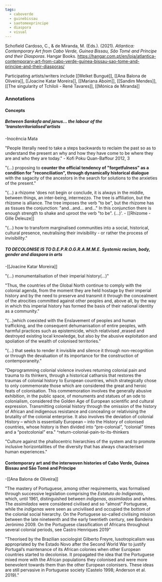 ```yaml
---
tags:
  - caboverde
  - guinebissau
  - saotomeeprincipe
  - diaspora
  - visual
---
```

Schofield Cardoso, C., & de Miranda, M. (Eds.). (2021). _Atlantica: Contemporary Art from Cabo Verde, Guinea Bissau, São Tomé and Príncipe and their Diasporas_. Hangar Books.
https://hangar.com.pt/en/loja/atlantica-contemporary-art-from-cabo-verde-guinea-bissau-sao-tome-and-principe-and-their-diasporas/

Participating artists/writers include
[[Welket Bungué]], [[Ana Balona de Oliveira]], [[Joacine Katar Moreira]], [[Mariana Aboim]], [[Sandim Mendes]], 
[[The singularity of Tchiloli - René Tavares]], [[Mónica de Miranda]]
### Annotations

#### Concepts
##### Between Sankofa and janus... the labour of the 'transterritorialised'artists
-Inocência Mata

"People literally need to take a steps backwards to reclaim the past so as to understand the present an why and how they have come to be where they are and who they are today." - Kofi Poku Quan-Baffour 2012, 3

"(...) proposing to **counter the official tendency of "forgetfulness" as a condition for "reconciliation", through dynamically historical dialogue** with the sagacity of the ancestors in the search for solutions to the anxieties of the present."

"(...) a rhizome 'does not begin or conclude, it is always in the middle, between things, an inter-being, intermezzo. The tree is affiliation, but the rhizome is alliance. The tree imposes the verb "to be", but the rhizome has as tissues the conjunction: "and...and... and..." In this conjunction there is enough strength to shake and uproot the verb "to be". (...)'.  - [[Rhizome - Gille Deleuze]]

"(...) how to transform marginalised communities into a social, historical, cultural presence, neutralising their invisibility - or rather the process of invisibility."

##### TO DECOLONISE IS TO D.E.P.R.O.G.R.A.M.M.E. Systemic racism, body, gender and diaspora in arts
-[[Joacine Katar Moreira]]

"(...) monumentalisation of their imperial history(...)"

"Thus, the countries of the Global North continue to comply with the colonial agenda, from the moment they are held hostage by their imperial history and by the need to preserve and transmit it through the concealment of the atrocities committed against other peoples and, above all, by the way in which this imperial history has formed the basis of their national identity as a community."

"(...)which coexisted with the Enslavement of peoples and human trafficking, and the consequent dehumanisation of entire peoples, with harmful practices such as epistemicide, which relativised ,erased and destroyed existing local knowledge, but also by the abusive exploitation and spoliation of the wealth of colonised territories."

"(...) that seeks to render it invisible and silence it through non-recognition or through the devaluation of its importance for the construction of contemporaneity."

"Deprogramming colonial violence involves returning colonial pain and trauma to its thinkers, through a historical catharsis that restores the traumas of colonial history to European countries, which strategically chose to only commemorate those which are considered the great and heroic feats of colonisation. This commemoration involves the generally abusive exhibition, in the public space, of monuments and statues of an ode to colonialism, considered the Golden Age of European scientific and cultural expression. Transmitting colonial history through the omission of the history of African and indigenous resistance and concealing or relativising the brutality of the colonial enterprise. It also involves the deviation of colonial History – which is essentially European – into the History of colonised countries, whose history is then divided into “pre-colonial”, “colonial” times and a “postcolonial” era." ^return-colonial-pain-to-its-thinkers

"Culture against the phallocentric hierarchies of the system and to promote inclusive horizontalities of the diversity that has always characterised human experiences."

#### Contemporary art and the interwoven histories of Cabo Verde, Guinea Bissau and São Tomé and Príncipe
-[[Ana Balona de Oliveira]]

"The mastery of Portuguese, among other requirements, was formalised through successive legislation comprising the _Estatuto do Indigenato_, which, until 1961, distinguished between _indígenas_, _assimilados_ and whites. The _assimilados_ were considered civilised and so “almost” Portuguese, while the _indígenas_ were seen as uncivilised and occupied the bottom of the colonial social hierarchy. On the Portuguese so-called civilising mission between the late nineteenth and the early twentieth century, see Bandeira Jerónimo 2009. On the Portuguese classification of Africans throughout several colonial periods, see Castro Henriques 2019"

"Theorised by the Brazilian sociologist Gilberto Freyre, lusotropicalism was appropriated by the Estado Novo after the Second World War to justify Portugal’s maintenance of its African colonies when other European countries started to decolonise. It propagated the idea that the Portuguese mixed more with the African populations they colonised and were more benevolent towards them than the other European colonisers. These ideas are still pervasive in Portuguese society (Castelo 1998; Anderson et al. 2019)."